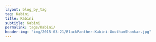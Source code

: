 ```yaml
---
layout: blog_by_tag
tag: Kabini
title: Kabini
subtitle: Kabini
permalink: tags/Kabini/
header-img: "img/2015-03-21/BlackPanther-Kabini-GouthamShankar.jpg"
---
```

